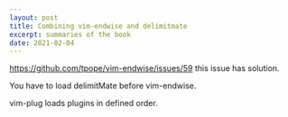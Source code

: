 ```yaml
---
layout: post
title: Combining vim-endwise and delimitmate
excerpt: summaries of the book
date: 2021-02-04
---
```


https://github.com/tpope/vim-endwise/issues/59 this issue has solution.

You have to load delimitMate before vim-endwise.

vim-plug loads plugins in defined order.

